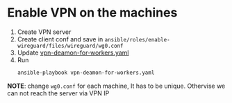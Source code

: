 # Enable VPN on the machines

1. Create VPN server  
2. Create client conf and save in `ansible/roles/enable-wireguard/files/wireguard/wg0.conf`  
3. Update [vpn-deamon-for-workers.yaml](./../../vpn-deamon-for-workers.yaml)  
4. Run 
    ```bash
    ansible-playbook vpn-deamon-for-workers.yaml
    ```
__NOTE__: change `wg0.conf` for each machine, It has to be unique. Othervise we can not reach the server via VPN IP